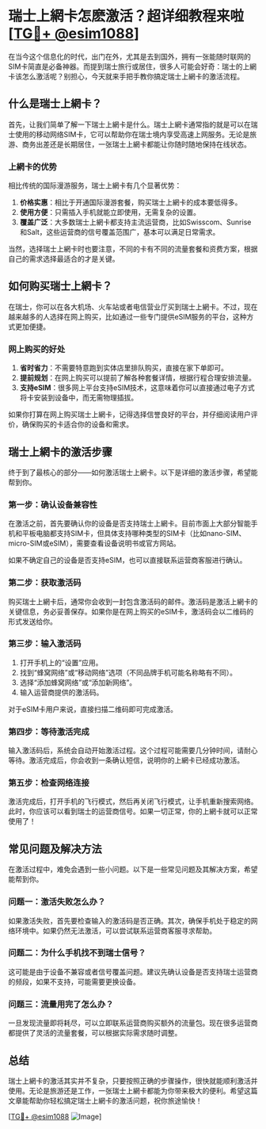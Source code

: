 # 瑞士上網卡怎麽激活？超详细教程来啦[[TG💪+ @esim1088](https://t.me/s/esim1088)]

在当今这个信息化的时代，出门在外，尤其是去到国外，拥有一张能随时联网的SIM卡简直是必备神器。而提到瑞士旅行或居住，很多人可能会好奇：瑞士的上網卡该怎么激活呢？别担心，今天就来手把手教你搞定瑞士上網卡的激活流程。

## 什么是瑞士上網卡？

首先，让我们简单了解一下瑞士上網卡是什么。瑞士上網卡通常指的就是可以在瑞士使用的移动网络SIM卡，它可以帮助你在瑞士境内享受高速上网服务。无论是旅游、商务出差还是长期居住，一张瑞士上網卡都能让你随时随地保持在线状态。

### 上網卡的优势

相比传统的国际漫游服务，瑞士上網卡有几个显著优势：

1. **价格实惠**：相比于开通国际漫游套餐，购买瑞士上網卡的成本要低得多。
2. **使用方便**：只需插入手机就能立即使用，无需复杂的设置。
3. **覆盖广泛**：大多数瑞士上網卡都支持主流运营商，比如Swisscom、Sunrise和Salt，这些运营商的信号覆盖范围广，基本可以满足日常需求。

当然，选择瑞士上網卡时也要注意，不同的卡有不同的流量套餐和资费方案，根据自己的需求选择最适合的才是关键。

## 如何购买瑞士上網卡？

在瑞士，你可以在各大机场、火车站或者电信营业厅买到瑞士上網卡。不过，现在越来越多的人选择在网上购买，比如通过一些专门提供eSIM服务的平台，这种方式更加便捷。

### 网上购买的好处

1. **省时省力**：不需要特意跑到实体店里排队购买，直接在家下单即可。
2. **提前规划**：在网上购买可以提前了解各种套餐详情，根据行程合理安排流量。
3. **支持eSIM**：很多网上平台支持eSIM技术，这意味着你可以直接通过电子方式将卡安装到设备中，而无需物理插拔。

如果你打算在网上购买瑞士上網卡，记得选择信誉良好的平台，并仔细阅读用户评价，确保购买的卡适合你的设备和需求。

## 瑞士上網卡的激活步骤

终于到了最核心的部分——如何激活瑞士上網卡。以下是详细的激活步骤，希望能帮到你。

### 第一步：确认设备兼容性

在激活之前，首先要确认你的设备是否支持瑞士上網卡。目前市面上大部分智能手机和平板电脑都支持SIM卡，但具体支持哪种类型的SIM卡（比如nano-SIM、micro-SIM或eSIM），需要查看设备说明书或官方网站。

如果不确定自己的设备是否支持eSIM，也可以直接联系运营商客服进行确认。

### 第二步：获取激活码

购买瑞士上網卡后，通常你会收到一封包含激活码的邮件。激活码是激活上網卡的关键信息，务必妥善保存。如果你是在网上购买的eSIM卡，激活码会以二维码的形式发送给你。

### 第三步：输入激活码

1. 打开手机上的“设置”应用。
2. 找到“蜂窝网络”或“移动网络”选项（不同品牌手机可能名称略有不同）。
3. 选择“添加蜂窝网络”或“添加新网络”。
4. 输入运营商提供的激活码。

对于eSIM卡用户来说，直接扫描二维码即可完成激活。

### 第四步：等待激活完成

输入激活码后，系统会自动开始激活过程。这个过程可能需要几分钟时间，请耐心等待。激活完成后，你会收到一条确认短信，说明你的上網卡已经成功激活。

### 第五步：检查网络连接

激活完成后，打开手机的飞行模式，然后再关闭飞行模式，让手机重新搜索网络。此时，你应该可以看到瑞士的运营商信号。如果一切正常，你的上網卡就可以正常使用了！

## 常见问题及解决方法

在激活过程中，难免会遇到一些小问题。以下是一些常见问题及其解决方案，希望能帮到你。

### 问题一：激活失败怎么办？

如果激活失败，首先要检查输入的激活码是否正确。其次，确保手机处于稳定的网络环境中。如果仍然无法激活，可以尝试联系运营商客服寻求帮助。

### 问题二：为什么手机找不到瑞士信号？

这可能是由于设备不兼容或者信号覆盖问题。建议先确认设备是否支持瑞士运营商的频段，如果不支持，可能需要更换设备。

### 问题三：流量用完了怎么办？

一旦发现流量即将耗尽，可以立即联系运营商购买额外的流量包。现在很多运营商都提供了灵活的流量套餐，可以根据实际需求随时调整。

## 总结

瑞士上網卡的激活其实并不复杂，只要按照正确的步骤操作，很快就能顺利激活并使用。无论是旅游还是工作，一张瑞士上網卡都能为你带来极大的便利。希望这篇文章能帮助你轻松搞定瑞士上網卡的激活问题，祝你旅途愉快！

[[TG💪+ @esim1088](https://t.me/s/esim1088) ![Image](https://i.postimg.cc/4NQfJmqS/Snipaste-2025-05-13-00-14-12.png)]
